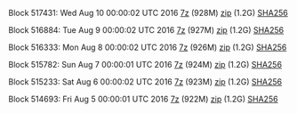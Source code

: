 Block 517431: Wed Aug 10 00:00:02 UTC 2016 [7z](https://transfer.sh/n6vae/bootstrap.dat.20160810.7z) (928M) [zip](https://transfer.sh/ie2W8/bootstrap.dat.20160810.zip) (1.2G) [SHA256](https://transfer.sh/5bgz3/sha256.txt)

Block 516884: Tue Aug  9 00:00:02 UTC 2016 [7z](https://transfer.sh/bK65s/bootstrap.dat.20160809.7z) (927M) [zip](https://transfer.sh/Ma6sV/bootstrap.dat.20160809.zip) (1.2G) [SHA256](https://transfer.sh/vUXQq/sha256.txt)

Block 516333: Mon Aug  8 00:00:02 UTC 2016 [7z](https://transfer.sh/Rru65/bootstrap.dat.20160808.7z) (926M) [zip](https://transfer.sh/13dfGy/bootstrap.dat.20160808.zip) (1.2G) [SHA256](https://transfer.sh/mLsEN/sha256.txt)

Block 515782: Sun Aug  7 00:00:01 UTC 2016 [7z](https://transfer.sh/MMIwg/bootstrap.dat.20160807.7z) (924M) [zip](https://transfer.sh/Cm2cU/bootstrap.dat.20160807.zip) (1.2G) [SHA256](https://transfer.sh/piiIK/sha256.txt)

Block 515233: Sat Aug  6 00:00:02 UTC 2016 [7z](https://transfer.sh/x1t3U/bootstrap.dat.20160806.7z) (923M) [zip](https://transfer.sh/Icrsm/bootstrap.dat.20160806.zip) (1.2G) [SHA256](https://transfer.sh/uG48c/sha256.txt)

Block 514693: Fri Aug  5 00:00:01 UTC 2016 [7z](https://transfer.sh/vCOYe/bootstrap.dat.20160805.7z) (922M) [zip](https://transfer.sh/ODYS9/bootstrap.dat.20160805.zip) (1.2G) [SHA256](https://transfer.sh/12HShd/sha256.txt)
